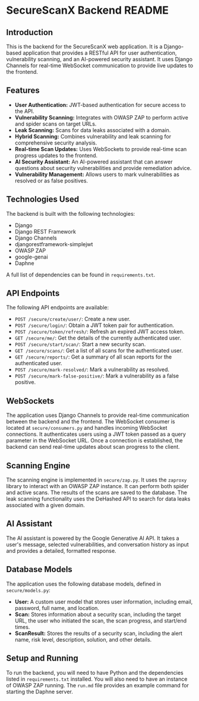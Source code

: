 # SecureScanX Backend README

## Introduction

This is the backend for the SecureScanX web application. It is a Django-based application that provides a RESTful API for user authentication, vulnerability scanning, and an AI-powered security assistant. It uses Django Channels for real-time WebSocket communication to provide live updates to the frontend.

## Features

* **User Authentication:** JWT-based authentication for secure access to the API.
* **Vulnerability Scanning:** Integrates with OWASP ZAP to perform active and spider scans on target URLs.
* **Leak Scanning:** Scans for data leaks associated with a domain.
* **Hybrid Scanning:** Combines vulnerability and leak scanning for comprehensive security analysis.
* **Real-time Scan Updates:** Uses WebSockets to provide real-time scan progress updates to the frontend.
* **AI Security Assistant:** An AI-powered assistant that can answer questions about security vulnerabilities and provide remediation advice.
* **Vulnerability Management:** Allows users to mark vulnerabilities as resolved or as false positives.

## Technologies Used

The backend is built with the following technologies:

* Django
* Django REST Framework
* Django Channels
* djangorestframework-simplejwt
* OWASP ZAP
* google-genai
* Daphne

A full list of dependencies can be found in `requirements.txt`.

## API Endpoints

The following API endpoints are available:

* `POST /secure/create/user/`: Create a new user.
* `POST /secure/login/`: Obtain a JWT token pair for authentication.
* `POST /secure/token/refresh/`: Refresh an expired JWT access token.
* `GET /secure/me/`: Get the details of the currently authenticated user.
* `POST /secure/start/scan/`: Start a new security scan.
* `GET /secure/scans/`: Get a list of all scans for the authenticated user.
* `GET /secure/reports/`: Get a summary of all scan reports for the authenticated user.
* `POST /secure/mark-resolved/`: Mark a vulnerability as resolved.
* `POST /secure/mark-false-positive/`: Mark a vulnerability as a false positive.

## WebSockets

The application uses Django Channels to provide real-time communication between the backend and the frontend. The WebSocket consumer is located at `secure/consumers.py` and handles incoming WebSocket connections. It authenticates users using a JWT token passed as a query parameter in the WebSocket URL. Once a connection is established, the backend can send real-time updates about scan progress to the client.

## Scanning Engine

The scanning engine is implemented in `secure/zap.py`. It uses the `zaproxy` library to interact with an OWASP ZAP instance. It can perform both spider and active scans. The results of the scans are saved to the database. The leak scanning functionality uses the DeHashed API to search for data leaks associated with a given domain.

## AI Assistant

The AI assistant is powered by the Google Generative AI API. It takes a user's message, selected vulnerabilities, and conversation history as input and provides a detailed, formatted response.

## Database Models

The application uses the following database models, defined in `secure/models.py`:

* **User:** A custom user model that stores user information, including email, password, full name, and location.
* **Scan:** Stores information about a security scan, including the target URL, the user who initiated the scan, the scan progress, and start/end times.
* **ScanResult:** Stores the results of a security scan, including the alert name, risk level, description, solution, and other details.

## Setup and Running

To run the backend, you will need to have Python and the dependencies listed in `requirements.txt` installed. You will also need to have an instance of OWASP ZAP running. The `run.md` file provides an example command for starting the Daphne server.
